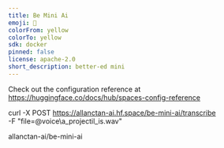 ```yaml
---
title: Be Mini Ai
emoji: 👀
colorFrom: yellow
colorTo: yellow
sdk: docker
pinned: false
license: apache-2.0
short_description: better-ed mini
---
```


Check out the configuration reference at https://huggingface.co/docs/hub/spaces-config-reference


curl -X POST https://allanctan-ai.hf.space/be-mini-ai/transcribe \
  -F "file=@voice\a_projectil_is.wav"

  allanctan-ai/be-mini-ai